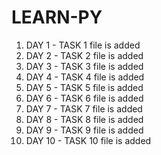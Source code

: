# LEARN-PY

1. DAY 1 - TASK 1 file is added 
2. DAY 2 - TASK 2 file is added 
3. DAY 3 - TASK 3 file is added
4. DAY 4 - TASK 4 file is added 
5. DAY 5 - TASK 5 file is added 
6. DAY 6 - TASK 6 file is added 
7. DAY 7 - TASK 7 file is added 
8. DAY 8 - TASK 8 file is added 
9. DAY 9 - TASK 9 file is added 
10. DAY 10 - TASK 10 file is added 
